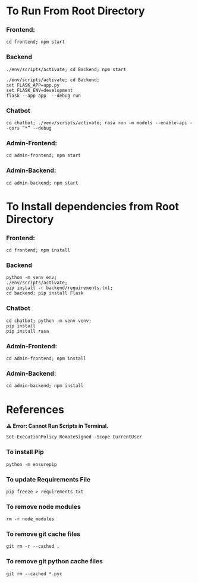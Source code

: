 # To Run From Root Directory

### Frontend:
```terminal
cd frontend; npm start
```
### Backend
```terminal
./env/scripts/activate; cd Backend; npm start
```
```terminal
./env/scripts/activate; cd Backend;
set FLASK_APP=app.py
set FLASK_ENV=development
flask --app app  --debug run
```
### Chatbot
```terminal
cd chatbot; ./venv/scripts/activate; rasa run -m models --enable-api --cors “*” --debug
```
### Admin-Frontend:
```terminal
cd admin-frontend; npm start
```
### Admin-Backend:
```terminal
cd admin-backend; npm start
```

# To Install dependencies from Root Directory
### Frontend:
```terminal
cd frontend; npm install
```
### Backend
```terminal
python -m venv env; 
./env/scripts/activate; 
pip install -r backend/requirements.txt;
cd backend; pip install Flask
```
### Chatbot
```terminal
cd chatbot; python -m venv venv; 
pip install 
pip install rasa
```
### Admin-Frontend:
```terminal
cd admin-frontend; npm install
```
### Admin-Backend:
```terminal
cd admin-backend; npm install
```
# References
**⚠ Error: Cannot Run Scripts in Terminal.**

```terminal
Set-ExecutionPolicy RemoteSigned -Scope CurrentUser
```
### To install Pip
```terminal
python -m ensurepip
```
### To update Requirements File
```terminal
pip freeze > requirements.txt
```
### To remove node modules
```terminal
rm -r node_modules
```
### To remove git cache files
```terminal
git rm -r --cached .
```
### To remove git python cache files
```terminal
git rm --cached *.pyc
```